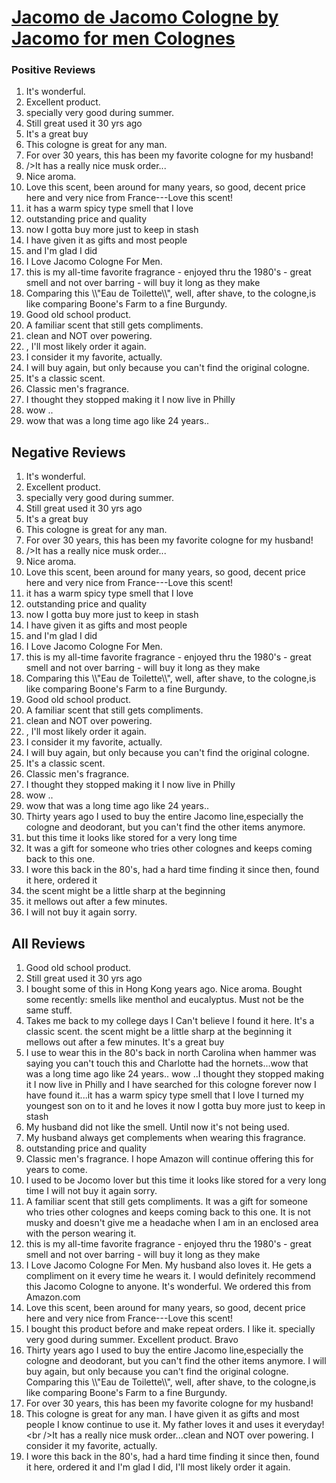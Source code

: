 # [Jacomo de Jacomo Cologne by Jacomo for men Colognes](https://products.checkmycream.com/products/Jacomo-de-Jacomo-Cologne-by-Jacomo-for-men-Colognes.html)

### Positive Reviews

<ol>
      <li>It&#x27;s wonderful.</li>
      <li>Excellent product.</li>
      <li>specially very good during summer.</li>
      <li>Still great used it 30 yrs ago</li>
      <li>It&#x27;s a great buy</li>
      <li>This cologne is great for any man.  </li>
      <li>For over 30 years, this has been my favorite cologne for my husband!</li>
      <li>/&gt;It has a really nice musk order...</li>
      <li>Nice aroma.</li>
      <li>Love this scent, been around for many years, so good, decent price here and very nice from France---Love this scent!</li>
      <li>it has a warm spicy type smell that I love</li>
      <li>outstanding price and quality</li>
      <li>now I gotta buy more just to keep in stash</li>
      <li>I have given it as gifts and most people</li>
      <li>and I&#x27;m glad I did</li>
      <li>I Love Jacomo Cologne For Men.</li>
      <li>this is my all-time favorite fragrance - enjoyed thru the 1980&#x27;s - great smell and not over barring - will buy it long as they make</li>
      <li>Comparing this \\&quot;Eau de Toilette\\&quot;, well, after shave, to the cologne,is like comparing Boone&#x27;s Farm to a fine Burgundy.</li>
      <li>Good old school product.</li>
      <li>A familiar scent that still gets compliments.  </li>
      <li>clean and NOT over powering.  </li>
      <li>, I&#x27;ll most likely order it again.</li>
      <li>I consider it my favorite, actually.</li>
      <li>I will buy again, but only because you can&#x27;t find the original cologne.</li>
      <li>It&#x27;s a classic scent.</li>
      <li>Classic men&#x27;s fragrance.  </li>
      <li>I thought they stopped making it I now live in Philly</li>
      <li>wow ..</li>
      <li>wow that was a long time ago like 24 years..</li>
</ol>


<h2>Negative Reviews</h2>
<ol>
<li> It&#x27;s wonderful.</li>
<li> Excellent product.</li>
<li> specially very good during summer.</li>
<li> Still great used it 30 yrs ago</li>
<li> It&#x27;s a great buy</li>
<li> This cologne is great for any man.  </li>
<li> For over 30 years, this has been my favorite cologne for my husband!</li>
<li> /&gt;It has a really nice musk order...</li>
<li> Nice aroma.</li>
<li> Love this scent, been around for many years, so good, decent price here and very nice from France---Love this scent!</li>
<li> it has a warm spicy type smell that I love</li>
<li> outstanding price and quality</li>
<li> now I gotta buy more just to keep in stash</li>
<li> I have given it as gifts and most people</li>
<li> and I&#x27;m glad I did</li>
<li> I Love Jacomo Cologne For Men.</li>
<li> this is my all-time favorite fragrance - enjoyed thru the 1980&#x27;s - great smell and not over barring - will buy it long as they make</li>
<li> Comparing this \\&quot;Eau de Toilette\\&quot;, well, after shave, to the cologne,is like comparing Boone&#x27;s Farm to a fine Burgundy.</li>
<li> Good old school product.</li>
<li> A familiar scent that still gets compliments.  </li>
<li> clean and NOT over powering.  </li>
<li> , I&#x27;ll most likely order it again.</li>
<li> I consider it my favorite, actually.</li>
<li> I will buy again, but only because you can&#x27;t find the original cologne.</li>
<li> It&#x27;s a classic scent.</li>
<li> Classic men&#x27;s fragrance.  </li>
<li> I thought they stopped making it I now live in Philly</li>
<li> wow ..</li>
<li> wow that was a long time ago like 24 years..</li>
<li> Thirty years ago I used to buy the entire Jacomo line,especially the cologne and deodorant, but you can&#x27;t find the other items anymore.</li>
<li> but this time it looks like stored for a very long time</li>
<li> It was a gift for someone who tries other colognes and keeps coming back to this one.</li>
<li> I wore this back in the 80&#x27;s, had a hard time finding it since then, found it here, ordered it</li>
<li> the scent might be a little sharp at the beginning  </li>
<li> it mellows out after a few minutes.</li>
<li> I will not buy it again sorry.</li>
</ol>

<h2>All Reviews</h2>

<ol>
    <li> Good old school product.</li>
    <li> Still great used it 30 yrs ago</li>
    <li> I bought some of this in Hong Kong years ago.  Nice aroma. Bought some recently: smells like menthol and eucalyptus.  Must not be the same stuff.</li>
    <li> Takes me back to my college days I Can&#x27;t believe I found it here. It&#x27;s a classic scent. the scent might be a little sharp at the beginning  it mellows out after a few minutes. It&#x27;s a great buy</li>
    <li> I use to wear this in the 80&#x27;s back in north Carolina when hammer was saying you can&#x27;t touch this and Charlotte had the hornets...wow that was a long time ago like 24 years.. wow ..I thought they stopped making it I now live in Philly and I have searched for this cologne forever now I have found it...it has a warm spicy type smell that I love I turned my youngest son on to it and he loves it now I gotta buy more just to keep in stash</li>
    <li> My husband did not like the smell. Until now it&#x27;s not being used.</li>
    <li> My husband always get complements when wearing this fragrance.</li>
    <li> outstanding price and quality</li>
    <li> Classic men&#x27;s fragrance.  I hope Amazon will continue offering this for years to come.</li>
    <li> I used to be Jocomo lover but this time it looks like stored for a very long time I will not buy it again sorry.</li>
    <li> A familiar scent that still gets compliments.  It was a gift for someone who tries other colognes and keeps coming back to this one. It is not musky and doesn&#x27;t give me a headache when I am in an enclosed area with the person wearing it.</li>
    <li> this is my all-time favorite fragrance - enjoyed thru the 1980&#x27;s - great smell and not over barring - will buy it long as they make</li>
    <li> I Love Jacomo Cologne For Men. My husband also loves it. He gets a compliment on it every time he wears it. I would definitely recommend this Jacomo Cologne to anyone. It&#x27;s wonderful. We ordered this from Amazon.com</li>
    <li> Love this scent, been around for many years, so good, decent price here and very nice from France---Love this scent!</li>
    <li> I bought this product before and make repeat orders. I like it. specially very good during summer. Excellent product. Bravo</li>
    <li> Thirty years ago I used to buy the entire Jacomo line,especially the cologne and deodorant, but you can&#x27;t find the other items anymore. I will buy again, but only because you can&#x27;t find the original cologne. Comparing this \\&quot;Eau de Toilette\\&quot;, well, after shave, to the cologne,is like comparing Boone&#x27;s Farm to a fine Burgundy.</li>
    <li> For over 30 years, this has been my favorite cologne for my husband!</li>
    <li> This cologne is great for any man.  I have given it as gifts and most people I know continue to use it.  My father loves it and uses it everyday!&lt;br /&gt;It has a really nice musk order...clean and NOT over powering.  I consider it my favorite, actually.</li>
    <li> I wore this back in the 80&#x27;s, had a hard time finding it since then, found it here, ordered it and I&#x27;m glad I did, I&#x27;ll most likely order it again.</li>
</ol>




